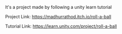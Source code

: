 It's a project made by following a unity learn tutorial

Project Link: https://madhurrathod.itch.io/roll-a-ball

Tutorial Link: https://learn.unity.com/project/roll-a-ball
